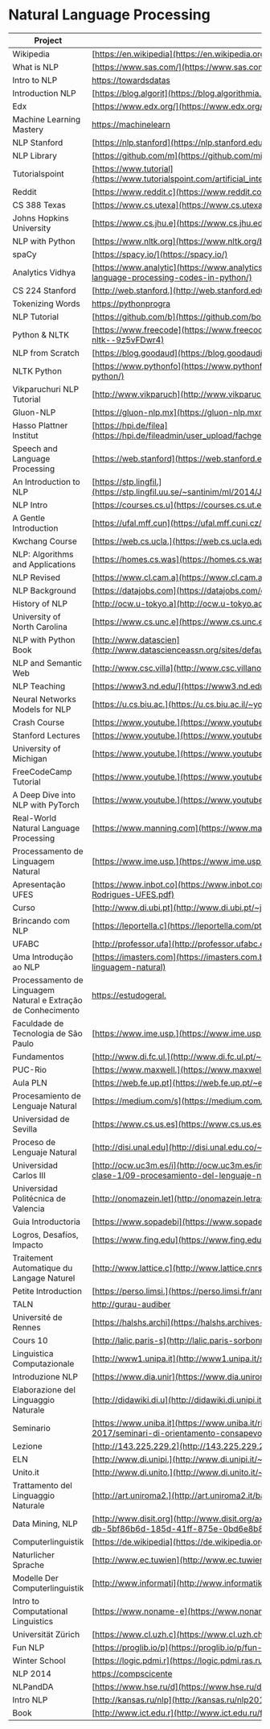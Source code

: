 # Natural Language Processing

| Project                                                       | URL                                                                                                                                                                                        | Language |
|---------------------------------------------------------------|---------------------------------------------------------------------------------------------------------------------------------------------------------------------------------------------------|----------|
| Wikipedia                                                     | [https://en.wikipedia](https://en.wikipedia.org/wiki/Natural_language_processing)                                                                                                                 | EN       |
| What is NLP                                                   | [https://www.sas.com/](https://www.sas.com/en_us/insights/analytics/what-is-natural-language-processing-nlp.html)                                                                                 | EN       |
| Intro to NLP                                                  | [https://towardsdatas](https://towardsdatascience.com/an-easy-introduction-to-natural-language-processing-b1e2801291c1)                                                                           | EN       |
| Introduction NLP                                              | [https://blog.algorit](https://blog.algorithmia.com/introduction-natural-language-processing-nlp/)                                                                                                | EN       |
| Edx                                                           | [https://www.edx.org/](https://www.edx.org/course/natural-language-processing-1)                                                                                                                  | EN       |
| Machine Learning Mastery                                      | [https://machinelearn](https://machinelearningmastery.com/natural-language-processing/)                                                                                                           | EN       |
| NLP Stanford                                                  | [https://nlp.stanford](https://nlp.stanford.edu/blog/)                                                                                                                                            | EN       |
| NLP Library                                                   | [https://github.com/m](https://github.com/mihail911/nlp-library)                                                                                                                                            | EN       |
| Tutorialspoint                                                | [https://www.tutorial](https://www.tutorialspoint.com/artificial_intelligence/artificial_intelligence_natural_language_processing.htm)                                                            | EN       |
| Reddit                                                        | [https://www.reddit.c](https://www.reddit.com/r/LanguageTechnology/)                                                                                                                              | EN       |
| CS 388 Texas                                                  | [https://www.cs.utexa](https://www.cs.utexas.edu/~mooney/cs388/)                                                                                                                                  | EN       |
| Johns Hopkins University                                      | [https://www.cs.jhu.e](https://www.cs.jhu.edu/~jason/465/)                                                                                                                                        | EN       |
| NLP with Python                                               | [https://www.nltk.org](https://www.nltk.org/book/)                                                                                                                                                | EN       |
| spaCy                                                         | [https://spacy.io/](https://spacy.io/)                                                                                                                                                            | EN       |
| Analytics Vidhya                                              | [https://www.analytic](https://www.analyticsvidhya.com/blog/2017/01/ultimate-guide-to-understand-implement-natural-language-processing-codes-in-python/)                                          | EN       |
| CS 224 Stanford                                               | [http://web.stanford.](http://web.stanford.edu/class/cs224n/)                                                                                                                        | EN       |
| Tokenizing Words                                              | [https://pythonprogra](https://pythonprogramming.net/tokenizing-words-sentences-nltk-tutorial/)                                                                                                   | EN       |
| NLP Tutorial                                                  | [https://github.com/b](https://github.com/bonzanini/nlp-tutorial)                                                                                                                                 | EN       |
| Python & NLTK                                                 | [https://www.freecode](https://www.freecodecamp.org/news/beaucarnes/natural-language-processing-tutorial-with-python-nltk--9z5vFDwr4)                                                             | EN       |
| NLP from Scratch                                              | [https://blog.goodaud](https://blog.goodaudience.com/learn-natural-language-processing-from-scratch-7893314725ff)                                                                                 | EN       |
| NLTK Python                                                   | [https://www.pythonfo](https://www.pythonforengineers.com/introduction-to-nltk-natural-language-processing-with-python/)                                                                          | EN       |
| Vikparuchuri NLP Tutorial                                     | [http://www.vikparuch](http://www.vikparuchuri.com/blog/natural-language-processing-tutorial/)                                                                                                    | EN       |
| Gluon-NLP                                                     | [https://gluon-nlp.mx](https://gluon-nlp.mxnet.io/)                                                                                                                                               | EN       |
| Hasso Plattner Institut                                       | [https://hpi.de/filea](https://hpi.de/fileadmin/user_upload/fachgebiete/plattner/teaching/NaturalLanguageProcessing/NLP2016/NLP01_IntroNLP.pdf)                                                   | EN       |
| Speech and Language Processing                                | [https://web.stanford](https://web.stanford.edu/~jurafsky/slp3/ed3book.pdf)                                                                                                                       | EN       |
| An Introduction to NLP                                        | [https://stp.lingfil.](https://stp.lingfil.uu.se/~santinim/ml/2014/JurafskyMartinSpeechAndLanguageProcessing2ed_draft%202007.pdf)                                                                 | EN       |
| NLP Intro                                                     | [https://courses.cs.u](https://courses.cs.ut.ee/LTAT.01.001/2017_fall/uploads/Main/Lecture1.pdf)                                                                                                  | EN       |
| A Gentle Introduction                                         | [https://ufal.mff.cun](https://ufal.mff.cuni.cz/~hladka/2013/docs/day-1.posted.pdf)                                                                                                               | EN       |
| Kwchang Course                                                | [https://web.cs.ucla.](https://web.cs.ucla.edu/~kwchang/teaching/NLP16/slides/)                                                                                                                   | EN       |
| NLP: Algorithms and Applications                              | [https://homes.cs.was](https://homes.cs.washington.edu/~nasmith/slides/wsdm-1-31-15.pdf)                                                                                                          | EN       |
| NLP Revised                                                   | [https://www.cl.cam.a](https://www.cl.cam.ac.uk/teaching/2002/NatLangProc/revised.pdf)                                                                                                            | EN       |
| NLP Background                                                | [https://datajobs.com](https://datajobs.com/data-science-repo/NLP-Background-[SU].pdf)                                                                                                            | EN       |
| History of NLP                                                | [http://ocw.u-tokyo.a](http://ocw.u-tokyo.ac.jp/lecture_files/is_01/12/notes/en/12.history-langinfo.pdf)                                                                                          | EN       |
| University of North Carolina                                  | [https://www.cs.unc.e](https://www.cs.unc.edu/~mbansal/teaching/slides/nlp_comp790_fall2016_lec1_aug24-intro.pdf)                                                                                 | EN       |
| NLP with Python Book                                          | [http://www.datascien](http://www.datascienceassn.org/sites/default/files/Natural%20Language%20Processing%20with%20Python.pdf)                                                                    | EN       |
| NLP and Semantic Web                                          | [http://www.csc.villa](http://www.csc.villanova.edu/~nlp/pres1/presentation.pdf)                                                                                                                  | EN       |
| NLP Teaching                                                  | [https://www3.nd.edu/](https://www3.nd.edu/~dchiang/teaching/nlp/2018/readings.html)                                                                                                              | EN       |
| Neural Networks Models for NLP                                | [https://u.cs.biu.ac.](https://u.cs.biu.ac.il/~yogo/nnlp.pdf)                                                                                                                                     | EN       |
| Crash Course                                                  | [https://www.youtube.](https://www.youtube.com/watch?v=fOvTtapxa9c)                                                                                                                               | EN       |
| Stanford Lectures                                             | [https://www.youtube.](https://www.youtube.com/watch?v=OQQ-W_63UgQ&list=PL3FW7Lu3i5Jsnh1rnUwq_TcylNr7EkRe6)                                                                                       | EN       |
| University of Michigan                                        | [https://www.youtube.](https://www.youtube.com/watch?v=n25JjoixM3I&list=PLLssT5z_DsK8BdawOVCCaTCO99Ya58ryR)                                                                                       | EN       |
| FreeCodeCamp Tutorial                                         | [https://www.youtube.](https://www.youtube.com/watch?v=X2vAabgKiuM&t=10s)                                                                                                                         | EN       |
| A Deep Dive into NLP with PyTorch                             | [https://www.youtube.](https://www.youtube.com/watch?v=4jROlXH9Nvc)                                                                                                                         | EN       |
| Real-World Natural Language Processing                        | [https://www.manning.com](https://www.manning.com/books/real-world-natural-language-processing)                                                                                                                         | EN       |
| Processamento de Linguagem Natural                            | [https://www.ime.usp.](https://www.ime.usp.br/~slago/IA-pln.pdf)                                                                                                                                  | PT       |
| Apresentação UFES                                             | [https://www.inbot.co](https://www.inbot.com.br/artigos/educacional/Processamento-de-Linguagem-Natural-PLN-Jacson-Rodrigues-UFES.pdf)                                                             | PT       |
| Curso                                                         | [http://www.di.ubi.pt](http://www.di.ubi.pt/~jpaulo/ensino/PLN/)                                                                                                                                  | PT       |
| Brincando com NLP                                             | [https://leportella.c](https://leportella.com/pt-br/2017/11/30/brincando-de-nlp-com-spacy.html)                                                                                                   | PT       |
| UFABC                                                         | [http://professor.ufa](http://professor.ufabc.edu.br/~jesus.mena/courses/pln-1q-2018/)                                                                                                            | PT       |
| Uma Introdução ao NLP                                         | [https://imasters.com](https://imasters.com.br/back-end/falando-em-voz-alta-uma-introducao-ao-processamento-de-linguagem-natural)                                                                 | PT       |
| Processamento de Linguagem Natural e Extração de Conhecimento | [https://estudogeral.](https://estudogeral.sib.uc.pt/bitstream/10316/35676/1/Processamento%20de%20Linguagem%20Natural%20e%20Extracao%20de%20Conhecimento.pdf)                                     | PT       |
| Faculdade de Tecnologia de São Paulo                          | [https://www.ime.usp.](https://www.ime.usp.br/~slago/pl-12.pdf)                                                                                                                                   | PT       |
| Fundamentos                                                   | [http://www.di.fc.ul.](http://www.di.fc.ul.pt/~ahb/pubs/2008dBrancoCosta.pdf)                                                                                                                     | PT       |
| PUC-Rio                                                       | [https://www.maxwell.](https://www.maxwell.vrac.puc-rio.br/10081/10081_5.PDF)                                                                                                                     | PT       |
| Aula PLN                                                      | [https://web.fe.up.pt](https://web.fe.up.pt/~eol/SSIIM/1112/aula_pln.pdf)                                                                                                                         | PT       |
| Procesamiento de Lenguaje Natural                             | [https://medium.com/s](https://medium.com/soldai/procesamiento-de-lenguaje-natural-5315cf212d0f)                                                                                                  | ES       |
| Universidad de Sevilla                                        | [https://www.cs.us.es](https://www.cs.us.es/cursos/ia2/temas/tema-06.pdf)                                                                                                                         | ES       |
| Proceso de Lenguaje Natural                                   | [http://disi.unal.edu](http://disi.unal.edu.co/~lctorress/iartificial/IAc016.pdf)                                                                                                                 | ES       |
| Universidad Carlos III                                        | [http://ocw.uc3m.es/i](http://ocw.uc3m.es/ingenieria-telematica/inteligencia-en-redes-de-comunicaciones/material-de-clase-1/09-procesamiento-del-lenguaje-natural)                                | ES       |
| Universidad Politécnica de Valencia                           | [http://onomazein.let](http://onomazein.letras.uc.cl/Articulos/26/1_Perinan.pdf)                                                                                                                  | ES       |
| Guia Introductoria                                            | [https://www.sopadebi](https://www.sopadebits.com/wp-content/uploads/2011/03/4479-pln-1.0-20070630.pdf)                                                                                           | ES       |
| Logros, Desafíos, Impacto                                     | [https://www.fing.edu](https://www.fing.edu.uy/inco/cursos/grampln/presentaciones/GFLN2012_01_intro.pdf)                                                                                          | ES       |
| Traitement Automatique du Langage Naturel                     | [http://www.lattice.c](http://www.lattice.cnrs.fr/sites/itellier/poly_info_ling/linguistique003.html)                                                                                             | FR       |
| Petite Introduction                                           | [https://perso.limsi.](https://perso.limsi.fr/anne/coursM2R/intro.pdf)                                                                                                                            | FR       |
| TALN                                                          | [http://gurau-audiber](http://gurau-audibert.hd.free.fr/josdblog/wp-content/uploads/2011/12/TAL_ITCN.pdf)                                                                                         | FR       |
| Université de Rennes                                          | [https://halshs.archi](https://halshs.archives-ouvertes.fr/tel-01322692/document)                                                                                                                 | FR       |
| Cours 10                                                      | [http://lalic.paris-s](http://lalic.paris-sorbonne.fr/PAGESPERSO/atanassova/lfa/Cours10.pdf)                                                                                                      | FR       |
| Linguistica Computazionale                                    | [http://www1.unipa.it](http://www1.unipa.it/sorce/didattica/sei1213/SEI1213_01_Linguistica_Computazionale_intro.pdf)                                                                              | IT       |
| Introduzione NLP                                              | [https://www.dia.unir](https://www.dia.uniroma3.it/~ia/docs/old/Introduzione_NLP.pdf)                                                                                                             | IT       |
| Elaborazione del Linguaggio Naturale                          | [http://didawiki.di.u](http://didawiki.di.unipi.it/doku.php/magistraleinformatica/eln/start)                                                                                                      | IT       |
| Seminario                                                     | [https://www.uniba.it](https://www.uniba.it/ricerca/dipartimenti/informatica/tutorato/orientamento-e-tutorato-1/orientamento-2017/seminari-di-orientamento-consapevole-edizione-2017/seminario-7) | IT       |
| Lezione                                                       | [http://143.225.229.2](http://143.225.229.219/Resources/Master%20MSTD-Mazzeo/Slide%20Lezione%20(NLP).pdf)                                                                                         | IT       |
| ELN                                                           | [http://www.di.unipi.](http://www.di.unipi.it/~cappelli/processi.html)                                                                                                                            | IT       |
| Unito.it                                                      | [http://www.di.unito.](http://www.di.unito.it/~bosco/lingue2013/NLP-1-11marzo13.pdf)                                                                                                              | IT       |
| Trattamento del Linguaggio Naturale                           | [http://art.uniroma2.](http://art.uniroma2.it/basili/TAL_Corso/mioweb/Rbas_Lezioni/Lez_probabilita/Analisi_dei_Testi.pdf)                                                                         | IT       |
| Data Mining, NLP                                              | [http://www.disit.org](http://www.disit.org/axmedis/5bf/00000-5bf86b6d-185d-41ff-875e-0bd6e8b8ea73/2/~saved-on-db-5bf86b6d-185d-41ff-875e-0bd6e8b8ea73.pdf)                                       | IT       |
| Computerlinguistik                                            | [https://de.wikipedia](https://de.wikipedia.org/wiki/Computerlinguistik)                                                                                                                          | DE       |
| Naturlicher Sprache                                           | [http://www.ec.tuwien](http://www.ec.tuwien.ac.at/~salamon/download/NatuerlicheSprache.pdf)                                                                                                       | DE       |
| Modelle Der Computerlinguistik                                | [http://www.informati](http://www.informatik.uni-leipzig.de/~graebe/Texte/FiettaGienappMcCann-16-Folien.pdf)                                                                                      | DE       |
| Intro to Computational Linguistics                            | [https://www.noname-e](https://www.noname-ev.de/wiki/uploads/a/a3/Computerlinguistik.pdf)                                                                                                         | DE       |
| Universität Zürich                                            | [https://www.cl.uzh.c](https://www.cl.uzh.ch/dam/jcr:ffffffff-b2e3-81a5-ffff-fffff7c4f4a7/ecl1.0.l.pdf)                                                                                           | DE       |
| Fun NLP                                                       | [https://proglib.io/p](https://proglib.io/p/fun-nlp/)                                                                                                                                             | RU       |
| Winter School                                                 | [https://logic.pdmi.r](https://logic.pdmi.ras.ru/~sergey/slides/N16_WinterSchoolHSE.pdf)                                                                                                          | RU       |
| NLP 2014                                                      | [https://compscicente](https://compscicenter.ru/media/slides/nlp_2014_spring/2014_02_17_nlp_2014_spring.pdf)                                                                                      | RU       |
| NLPandDA                                                      | [https://www.hse.ru/d](https://www.hse.ru/data/2017/08/12/1174382138/NLPandDA_4print.pdf)                                                                                                         | RU       |
| Intro NLP                                                     | [http://kansas.ru/nlp](http://kansas.ru/nlp2016/intro.pdf)                                                                                                                                        | RU       |
| Book                                                          | [http://www.ict.edu.r](http://www.ict.edu.ru/ft/004938/shemakin.pdf)                                                                                                                              | RU       |
